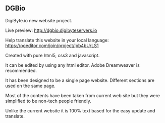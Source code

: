 ## DGBio

DigiByte.io new website project.

Live preview: http://dgbio.digibyteservers.io

Help translate this website in your local language: https://poeditor.com/join/project/lpb4bUrLS1

Created with pure html5, css3 and javascript.

It can be edited by using any html editor. Adobe Dreamweaver is recommended.

It has been designed to be a single page website. Different sections are used on the same page.

Most of the contents have been taken from current web site but they were simplified to be non-tech people friendly.

Unlike the current website it is 100% text based for the easy update and translate.
